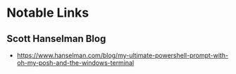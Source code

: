 # Notable Links

## Scott Hanselman Blog

- <https://www.hanselman.com/blog/my-ultimate-powershell-prompt-with-oh-my-posh-and-the-windows-terminal>
